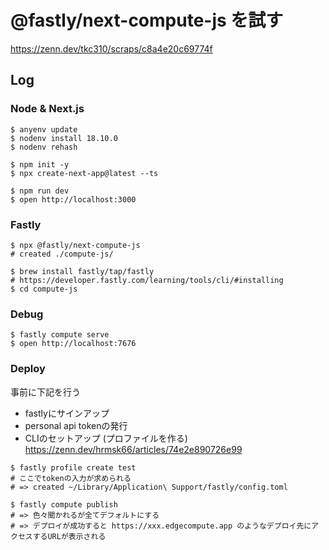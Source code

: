# @fastly/next-compute-js を試す

https://zenn.dev/tkc310/scraps/c8a4e20c69774f

## Log

### Node & Next.js

```console
$ anyenv update
$ nodenv install 18.10.0
$ nodenv rehash
```

```console
$ npm init -y
$ npx create-next-app@latest --ts
```

```console
$ npm run dev
$ open http://localhost:3000
```

### Fastly

```console
$ npx @fastly/next-compute-js
# created ./compute-js/
```

```console
$ brew install fastly/tap/fastly
# https://developer.fastly.com/learning/tools/cli/#installing
$ cd compute-js
```

### Debug

```console
$ fastly compute serve
$ open http://localhost:7676
```

### Deploy

事前に下記を行う  
- fastlyにサインアップ  
- personal api tokenの発行  
- CLIのセットアップ (プロファイルを作る)  
https://zenn.dev/hrmsk66/articles/74e2e890726e99


```console
$ fastly profile create test
# ここでtokenの入力が求められる
# => created ~/Library/Application\ Support/fastly/config.toml
```

```console
$ fastly compute publish
# => 色々聞かれるが全てデフォルトにする
# => デプロイが成功すると https://xxx.edgecompute.app のようなデプロイ先にアクセスするURLが表示される
```


